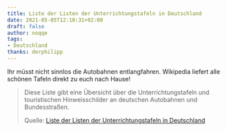 ```yaml
---
title: Liste der Listen der Unterrichtungstafeln in Deutschland
date: 2021-05-05T12:10:31+02:00
draft: false
author: noqqe
tags:
- Deutschland
thanks: derphilipp
---
```


Ihr müsst nicht sinnlos die Autobahnen entlangfahren. Wikipedia liefert alle
schönen Tafeln direkt zu euch nach Hause!

> Diese Liste gibt eine Übersicht über die  Unterrichtungstafeln und
> touristischen Hinweisschilder an deutschen Autobahnen und Bundesstraßen.
>
> Quelle: [Liste der Listen der Unterrichtungstafeln in Deutschland](https://de.wikipedia.org/wiki/Liste_der_Listen_der_Unterrichtungstafeln_in_Deutschland)
